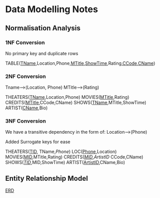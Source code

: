 # Data Modelling Notes

## Normalisation Analysis

### 1NF Conversion
No primary key and duplicate rows

TABLE(<u>TName</u>,Location,Phone,<u>MTitle</u>,<u>ShowTime</u>,Rating,<u>CCode</u>,<u>CName</u>)

### 2NF Conversion
Tname-->(Location, Phone)
MTitle-->(Rating)

THEATERS(<u>TName</u>,Location,Phone)
MOVIES(<u>MTitle</u>,Rating)
CREDITS(<u>MTitle</u>,CCode,CName)
SHOWS(<u>TName</u>,MTitle,ShowTime)
ARTIST(<u>CName</u>,Bio)

### 3NF Conversion
We have a transitive dependency in the form of:
Location-->(Phone)

Added Surrogate keys for ease

THEATERS(<u>TID</u>, TName,*Phone*)
LOC(<u>Phone</u>,Location)
MOVIES(<u>MID</u>,MTitle,Rating)
CREDITS(<u>*MID*</u>,*ArtistID* CCode,CName)
SHOWS(<u>*TID*</u>,MID,ShowTime)
ARTIST(<u>ArtistID</u>,CName,Bio)

## Entity Relationship Model

[ERD](MoviesTonightERD.png)
